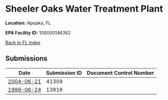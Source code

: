 # Sheeler Oaks Water Treatment Plant

**Location:** Apopka, FL

**EPA Facility ID:** 100000146362

[Back to FL Index](../../index.md)

## Submissions

| Date | Submission ID | Document Control Number |
|------|--------------|-------------------------|
| [2004-06-21](submissions/41309.md) | 41309 |  |
| [1999-06-24](submissions/13816.md) | 13816 |  |

